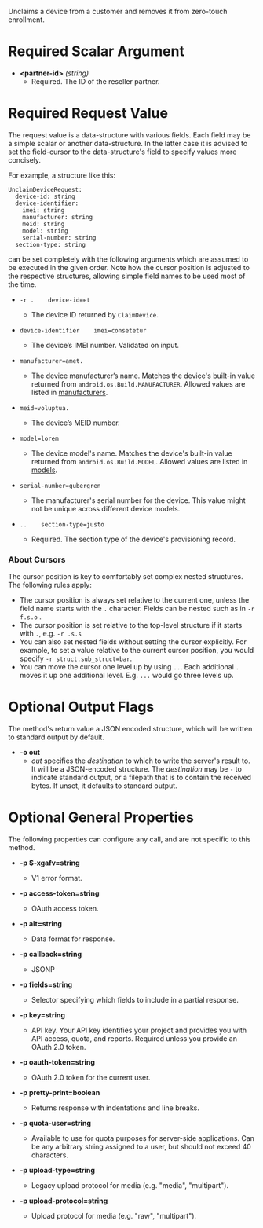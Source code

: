 Unclaims a device from a customer and removes it from zero-touch
enrollment.
# Required Scalar Argument
* **&lt;partner-id&gt;** *(string)*
    - Required. The ID of the reseller partner.
# Required Request Value

The request value is a data-structure with various fields. Each field may be a simple scalar or another data-structure.
In the latter case it is advised to set the field-cursor to the data-structure's field to specify values more concisely.

For example, a structure like this:
```
UnclaimDeviceRequest:
  device-id: string
  device-identifier:
    imei: string
    manufacturer: string
    meid: string
    model: string
    serial-number: string
  section-type: string

```

can be set completely with the following arguments which are assumed to be executed in the given order. Note how the cursor position is adjusted to the respective structures, allowing simple field names to be used most of the time.

* `-r .    device-id=et`
    - The device ID returned by `ClaimDevice`.
* `device-identifier    imei=consetetur`
    - The device’s IMEI number. Validated on input.
* `manufacturer=amet.`
    - The device manufacturer’s name. Matches the device&#39;s built-in
        value returned from `android.os.Build.MANUFACTURER`. Allowed values are
        listed in
        [manufacturers](/zero-touch/resources/manufacturer-names#manufacturers-names).
* `meid=voluptua.`
    - The device’s MEID number.
* `model=lorem`
    - The device model&#39;s name. Matches the device&#39;s built-in value returned from
        `android.os.Build.MODEL`. Allowed values are listed in
        [models](/zero-touch/resources/manufacturer-names#model-names).
* `serial-number=gubergren`
    - The manufacturer&#39;s serial number for the device. This value might not be
        unique across different device models.

* `..    section-type=justo`
    - Required. The section type of the device&#39;s provisioning record.


### About Cursors

The cursor position is key to comfortably set complex nested structures. The following rules apply:

* The cursor position is always set relative to the current one, unless the field name starts with the `.` character. Fields can be nested such as in `-r f.s.o` .
* The cursor position is set relative to the top-level structure if it starts with `.`, e.g. `-r .s.s`
* You can also set nested fields without setting the cursor explicitly. For example, to set a value relative to the current cursor position, you would specify `-r struct.sub_struct=bar`.
* You can move the cursor one level up by using `..`. Each additional `.` moves it up one additional level. E.g. `...` would go three levels up.


# Optional Output Flags

The method's return value a JSON encoded structure, which will be written to standard output by default.

* **-o out**
    - *out* specifies the *destination* to which to write the server's result to.
      It will be a JSON-encoded structure.
      The *destination* may be `-` to indicate standard output, or a filepath that is to contain the received bytes.
      If unset, it defaults to standard output.
# Optional General Properties

The following properties can configure any call, and are not specific to this method.

* **-p $-xgafv=string**
    - V1 error format.

* **-p access-token=string**
    - OAuth access token.

* **-p alt=string**
    - Data format for response.

* **-p callback=string**
    - JSONP

* **-p fields=string**
    - Selector specifying which fields to include in a partial response.

* **-p key=string**
    - API key. Your API key identifies your project and provides you with API access, quota, and reports. Required unless you provide an OAuth 2.0 token.

* **-p oauth-token=string**
    - OAuth 2.0 token for the current user.

* **-p pretty-print=boolean**
    - Returns response with indentations and line breaks.

* **-p quota-user=string**
    - Available to use for quota purposes for server-side applications. Can be any arbitrary string assigned to a user, but should not exceed 40 characters.

* **-p upload-type=string**
    - Legacy upload protocol for media (e.g. &#34;media&#34;, &#34;multipart&#34;).

* **-p upload-protocol=string**
    - Upload protocol for media (e.g. &#34;raw&#34;, &#34;multipart&#34;).
